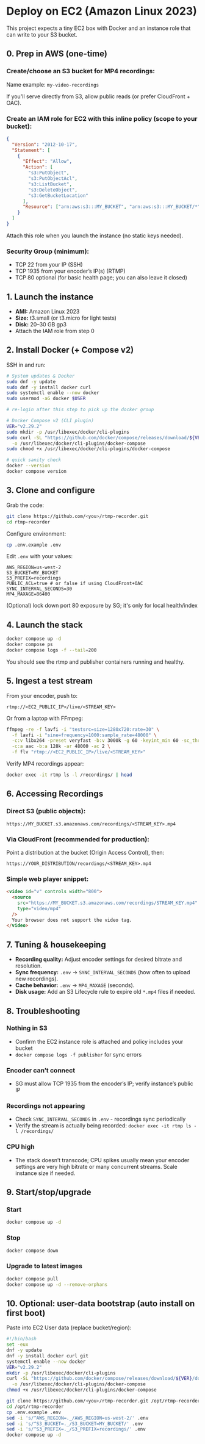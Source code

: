 # Deploy on EC2 (Amazon Linux 2023)

This project expects a tiny EC2 box with Docker and an instance role that can write to your S3 bucket.

## 0. Prep in AWS (one-time)

### Create/choose an S3 bucket for MP4 recordings:

Name example: `my-video-recordings`

If you'll serve directly from S3, allow public reads (or prefer CloudFront + OAC).

### Create an IAM role for EC2 with this inline policy (scope to your bucket):

```json
{
  "Version": "2012-10-17",
  "Statement": [
    {
      "Effect": "Allow",
      "Action": [
        "s3:PutObject",
        "s3:PutObjectAcl",
        "s3:ListBucket",
        "s3:DeleteObject",
        "s3:GetBucketLocation"
      ],
      "Resource": ["arn:aws:s3:::MY_BUCKET", "arn:aws:s3:::MY_BUCKET/*"]
    }
  ]
}
```

Attach this role when you launch the instance (no static keys needed).

### Security Group (minimum):

- TCP 22 from your IP (SSH)
- TCP 1935 from your encoder’s IP(s) (RTMP)
- TCP 80 optional (for basic health page; you can also leave it closed)

## 1. Launch the instance

- **AMI:** Amazon Linux 2023
- **Size:** t3.small (or t3.micro for light tests)
- **Disk:** 20–30 GB gp3
- Attach the IAM role from step 0

## 2. Install Docker (+ Compose v2)

SSH in and run:

```sh
# System updates & Docker
sudo dnf -y update
sudo dnf -y install docker curl
sudo systemctl enable --now docker
sudo usermod -aG docker $USER

# re-login after this step to pick up the docker group

# Docker Compose v2 (CLI plugin)
VER="v2.29.2"
sudo mkdir -p /usr/libexec/docker/cli-plugins
sudo curl -SL "https://github.com/docker/compose/releases/download/${VER}/docker-compose-linux-x86_64" \
  -o /usr/libexec/docker/cli-plugins/docker-compose
sudo chmod +x /usr/libexec/docker/cli-plugins/docker-compose

# quick sanity check
docker --version
docker compose version
```

## 3. Clone and configure

Grab the code:

```sh
git clone https://github.com/<you>/rtmp-recorder.git
cd rtmp-recorder
```

Configure environment:

```sh
cp .env.example .env
```

Edit `.env` with your values:

```env
AWS_REGION=us-west-2
S3_BUCKET=MY_BUCKET
S3_PREFIX=recordings
PUBLIC_ACL=true # or false if using CloudFront+OAC
SYNC_INTERVAL_SECONDS=30
MP4_MAXAGE=86400
```

(Optional) lock down port 80 exposure by SG; it's only for local health/index

## 4. Launch the stack

```sh
docker compose up -d
docker compose ps
docker compose logs -f --tail=200
```

You should see the rtmp and publisher containers running and healthy.

## 5. Ingest a test stream

From your encoder, push to:

```
rtmp://<EC2_PUBLIC_IP>/live/<STREAM_KEY>
```

Or from a laptop with FFmpeg:

```sh
ffmpeg -re -f lavfi -i "testsrc=size=1280x720:rate=30" \
  -f lavfi -i "sine=frequency=1000:sample_rate=48000" \
  -c:v libx264 -preset veryfast -b:v 3000k -g 60 -keyint_min 60 -sc_threshold 0 \
  -c:a aac -b:a 128k -ar 48000 -ac 2 \
  -f flv "rtmp://<EC2_PUBLIC_IP>/live/<STREAM_KEY>"
```

Verify MP4 recordings appear:

```sh
docker exec -it rtmp ls -l /recordings/ | head
```

## 6. Accessing Recordings

### Direct S3 (public objects):

```
https://MY_BUCKET.s3.amazonaws.com/recordings/<STREAM_KEY>.mp4
```

### Via CloudFront (recommended for production):

Point a distribution at the bucket (Origin Access Control), then:

```
https://YOUR_DISTRIBUTION/recordings/<STREAM_KEY>.mp4
```

### Simple web player snippet:

```html
<video id="v" controls width="800">
  <source
    src="https://MY_BUCKET.s3.amazonaws.com/recordings/STREAM_KEY.mp4"
    type="video/mp4"
  />
  Your browser does not support the video tag.
</video>
```

## 7. Tuning & housekeeping

- **Recording quality:** Adjust encoder settings for desired bitrate and resolution.
- **Sync frequency:** `.env` → `SYNC_INTERVAL_SECONDS` (how often to upload new recordings).
- **Cache behavior:** `.env` → `MP4_MAXAGE` (seconds).
- **Disk usage:** Add an S3 Lifecycle rule to expire old `*.mp4` files if needed.

## 8. Troubleshooting

### Nothing in S3

- Confirm the EC2 instance role is attached and policy includes your bucket
- `docker compose logs -f publisher` for sync errors

### Encoder can’t connect

- SG must allow TCP 1935 from the encoder’s IP; verify instance’s public IP

### Recordings not appearing

- Check `SYNC_INTERVAL_SECONDS` in `.env` - recordings sync periodically
- Verify the stream is actually being recorded: `docker exec -it rtmp ls -l /recordings/`

### CPU high

- The stack doesn’t transcode; CPU spikes usually mean your encoder settings are very high bitrate or many concurrent streams. Scale instance size if needed.

## 9. Start/stop/upgrade

### Start

```sh
docker compose up -d
```

### Stop

```sh
docker compose down
```

### Upgrade to latest images

```sh
docker compose pull
docker compose up -d --remove-orphans
```

## 10. Optional: user-data bootstrap (auto install on first boot)

Paste into EC2 User data (replace bucket/region):

```bash
#!/bin/bash
set -eux
dnf -y update
dnf -y install docker curl git
systemctl enable --now docker
VER="v2.29.2"
mkdir -p /usr/libexec/docker/cli-plugins
curl -SL "https://github.com/docker/compose/releases/download/${VER}/docker-compose-linux-x86_64" \
  -o /usr/libexec/docker/cli-plugins/docker-compose
chmod +x /usr/libexec/docker/cli-plugins/docker-compose

git clone https://github.com/<you>/rtmp-recorder.git /opt/rtmp-recorder
cd /opt/rtmp-recorder
cp .env.example .env
sed -i 's/^AWS_REGION=._/AWS_REGION=us-west-2/' .env
sed -i 's/^S3_BUCKET=._/S3_BUCKET=MY_BUCKET/' .env
sed -i 's/^S3_PREFIX=._/S3_PREFIX=recordings/' .env
docker compose up -d
```
